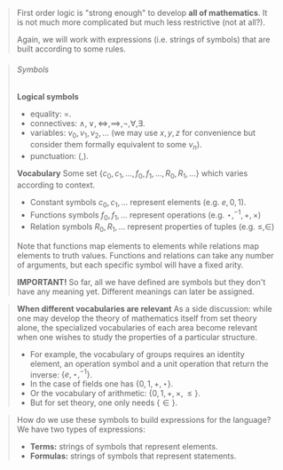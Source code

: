  >First order logic is "strong enough" to develop **all of mathematics**. It is not much more complicated but much less restrictive (not at all?).
>
>Again, we will work with expressions (i.e. strings of symbols) that are built according to some rules.

>###### Symbols
>**Logical symbols**
>- equality: $=$.
>- connectives: $\land, \lor, \iff, \implies, \neg, \forall, \exists$.
>- variables: $v_0, v_1, v_2, \dots$ (we may use $x,y,z$ for convenience but consider them formally equivalent to some $v_n$).
>- punctuation: $(,)$.
>
>**Vocabulary**
>Some set $\{c_0,c_1,\dots,f_0,f_1,\dots,R_0,R_1,\dots\}$ which varies according to context.
>- Constant symbols $c_0, c_1, \dots$ represent elements (e.g. $e, 0, 1$).
>- Functions symbols $f_0, f_1,\dots$ represent operations (e.g. $\star, ^{-1}, +, \times$)
>- Relation symbols $R_0, R_1, \dots$ represent properties of tuples (e.g. $\leq, \in$)
>
>Note that functions map elements to elements while relations map elements to truth values. Functions and relations can take any number of arguments, but each specific symbol will have a fixed arity.
>
>**IMPORTANT!** So far, all we have defined are symbols but they don't have any meaning yet. Different meanings can later be assigned.

> **When different vocabularies are relevant**
> As a side discussion: while one may develop the theory of mathematics itself from set theory alone, the specialized vocabularies of each area become relevant when one wishes to study the properties of a particular structure.
>- For example, the vocabulary of groups requires an identity element, an operation symbol and a unit operation that return the inverse: $\{e,\star,^{-1}\}$.
>- In the case of fields one has $\{0,1,+,\star\}$.
>- Or the vocabulary of arithmetic: $\{0,1,+,\times,\leq\}$.
>- But for set theory, one only needs $\{\in\}$.

>How do we use these symbols to build expressions for the language?
>We have two types of expressions:
>- **Terms:** strings of symbols that represent elements.
>- **Formulas:** strings of symbols that represent statements.
>
